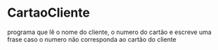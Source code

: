 # CartaoCliente
programa que lê o nome do cliente, o numero do cartão e escreve uma frase caso o numero não corresponda ao cartão do cliente

